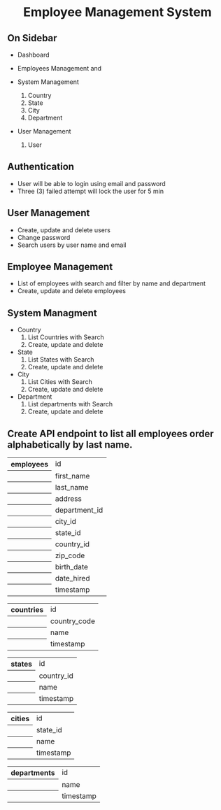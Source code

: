  <h1 align="center">Employee Management System</h1>

## On Sidebar
- Dashboard
- Employees Management and
- System Management

    <ol>
        <li>Country</li>
        <li>State</li>
        <li>City</li>
        <li>Department</li>
    </ol>

- User Management
    <ol>
        <li>User</li>
    </ol>

## Authentication

- User will be able to login using email and password
- Three (3) failed attempt will lock the user for 5 min

## User Management

- Create, update and delete users
- Change password
- Search users by user name and email

## Employee Management

- List of employees with search and filter by name and department
- Create, update and delete employees


## System Managment
- Country
    <ol>
        <li>List Countries with Search</li>
        <li>Create, update and delete</li>
    </ol>
- State
    <ol>
        <li>List States with Search</li>
        <li>Create, update and delete</li>
    </ol>
- City
    <ol>
        <li>List Cities with Search</li>
        <li>Create, update and delete</li>
    </ol>
- Department
    <ol>
        <li>List departments with Search</li>
        <li>Create, update and delete</li>
    </ol>

## Create API endpoint to list all employees order alphabetically by last name.

<table>
    <tr>
        <th>employees</th>
        <td>id</td>
    </tr>
    <tr>
        <th></th>
        <td>first_name</td>
    </tr>
    <tr>
        <th></th>
        <td>last_name</td>
    </tr>
    <tr>
        <th></th>
        <td>address</td>
    </tr>
    <tr>
        <th></th>
        <td>department_id</td>
    </tr>
    <tr>
        <th></th>
        <td>city_id</td>
    </tr>
    <tr>
        <th></th>
        <td>state_id</td>
    </tr>
    <tr>
        <th></th>
        <td>country_id</td>
    </tr>
    <tr>
        <th></th>
        <td>zip_code</td>
    </tr>
    <tr>
        <th></th>
        <td>birth_date</td>
    </tr>
    <tr>
        <th></th>
        <td>date_hired</td>
    </tr>
    <tr>
        <th></th>
        <td>timestamp</td>
    </tr>
</table>

<table>
    <tr>
        <th>countries</th>
        <td>id</td>
    </tr>
    <tr>
        <th></th>
        <td>country_code</td>
    </tr>
    <tr>
        <th></th>
        <td>name</td>
    </tr>
    <tr>
        <th></th>
        <td>timestamp</td>
    </tr>
</table>

<table>
    <tr>
        <th>states</th>
        <td>id</td>
    </tr>
    <tr>
        <th></th>
        <td>country_id</td>
    </tr>
    <tr>
        <th></th>
        <td>name</td>
    </tr>
    <tr>
        <th></th>
        <td>timestamp</td>
    </tr>
</table>

<table>
    <tr>
        <th>cities</th>
        <td>id</td>
    </tr>
    <tr>
        <th></th>
        <td>state_id</td>
    </tr>
    <tr>
        <th></th>
        <td>name</td>
    </tr>
    <tr>
        <th></th>
        <td>timestamp</td>
    </tr>
</table>

<table>
    <tr>
        <th>departments</th>
        <td>id</td>
    </tr>
    <tr>
        <th></th>
        <td>name</td>
    </tr>
    <tr>
        <th></th>
        <td>timestamp</td>
    </tr>
</table>
